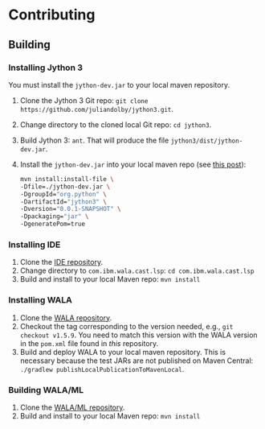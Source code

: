 # Contributing

## Building

### Installing Jython 3

You must install the `jython-dev.jar` to your local maven repository.

1. Clone the Jython 3 Git repo: `git clone https://github.com/juliandolby/jython3.git`.
1. Change directory to the cloned local Git repo: `cd jython3`.
1. Build Jython 3: `ant`. That will produce the file `jython3/dist/jython-dev.jar`.
1. Install the `jython-dev.jar` into your local maven repo (see [this post][SO post]):

    ```bash
    mvn install:install-file \
	-Dfile=./jython-dev.jar \
	-DgroupId="org.python" \
	-DartifactId="jython3" \
	-Dversion="0.0.1-SNAPSHOT" \
	-Dpackaging="jar" \
	-DgeneratePom=true
    ```
### Installing IDE

1. Clone the [IDE repository][IDE].
1. Change directory to `com.ibm.wala.cast.lsp`: `cd com.ibm.wala.cast.lsp`
1. Build and install to your local Maven repo: `mvn install`

### Installing WALA

1. Clone the [WALA repository][WALA].
1. Checkout the tag corresponding to the version needed, e.g., `git checkout v1.5.9`. You need to match this version with the WALA version in the `pom.xml` file found in *this* repository.
1. Build and deploy WALA to your local maven repository. This is necessary because the test JARs are not published on Maven Central: `./gradlew publishLocalPublicationToMavenLocal`.

### Building WALA/ML

1. Clone the [WALA/ML repository][WALA/ML].
1. Build and install to your local Maven repo: `mvn install`

[SO post]: https://stackoverflow.com/questions/4955635/how-to-add-local-jar-files-to-a-maven-project#answer-4955695
[WALA]: https://github.com/wala/WALA
[IDE]: https://github.com/wala/IDE
[WALA/ML]: https://github.com/wala/ML
